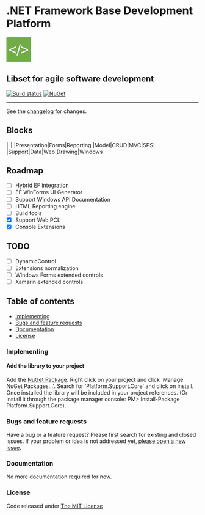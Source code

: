 # .NET Framework Base Development Platform

![logo](src/.editoricon.png)

## Libset for agile software development

[![Build status](https://ci.appveyor.com/api/projects/status/947d3r6vguorvwnt?svg=true)](https://ci.appveyor.com/project/ennerperez/platform)
[![NuGet](http://img.shields.io/nuget/v/Platform.Support.Core.svg)](https://www.nuget.org/packages/Platform.Support.Core/)

---------------------------------------

See the [changelog](CHANGELOG.md) for changes.

## Blocks

|-|
|Presentation|Forms|Reporting
|Model|CRUD|MVC|SPS|
|Support|Data|Web|Drawing|Windows

## Roadmap

- [ ] Hybrid EF integration
- [ ] EF WinForms UI Generator
- [ ] Support Windows API Documentation
- [ ] HTML Reporting engine
- [ ] Build tools
- [x] Support Web PCL
- [x] Console Extensions

## TODO

- [ ] DynamicControl
- [ ] Extensions normalization
- [ ] Windows Forms extended controls
- [ ] Xamarin extended controls

## Table of contents

- [Implementing](#implementing)
- [Bugs and feature requests](#bugs-and-feature-requests)
- [Documentation](#documentation)
- [License](#license)

### Implementing

#### Add the library to your project

Add the [NuGet Package](https://www.nuget.org/packages/Platform.Support.Core/). Right click on your project and click 'Manage NuGet Packages...'. Search for 'Platform.Support.Core' and click on install. Once installed the library will be included in your project references. (Or install it through the package manager console: PM> Install-Package Platform.Support.Core).

### Bugs and feature requests

Have a bug or a feature request? Please first search for existing and closed issues. If your problem or idea is not addressed yet, [please open a new issue](https://github.com/{OWNER}/Platform.Support.Core/issues/new).

### Documentation

No more documentation required for now.

### License

Code released under [The MIT License](LICENSE)
